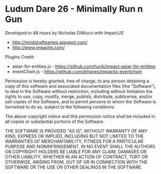 Ludum Dare 26 - Minimally Run n Gun
======
Developed in 48 hours by Nicholas DiMucci with ImpactJS

* http://mindshaftgames.appspot.com/
* http://www.impactjs.com/

Plugins Credit:
* astar-for-entities.js - https://github.com/hurik/impact-astar-for-entities
* eventChain.js - https://github.com/drhayes/impactjs-eventchain

Permission is hereby granted, free of charge, to any person obtaining a copy
of this software and associated documentation files (the "Software"), to deal
in the Software without restriction, including without limitation the rights
to use, copy, modify, merge, publish, distribute, sublicense, and/or sell
copies of the Software, and to permit persons to whom the Software is
furnished to do so, subject to the following conditions:

The above copyright notice and this permission notice shall be included in
all copies or substantial portions of the Software.

THE SOFTWARE IS PROVIDED "AS IS", WITHOUT WARRANTY OF ANY KIND, EXPRESS OR
IMPLIED, INCLUDING BUT NOT LIMITED TO THE WARRANTIES OF MERCHANTABILITY,
FITNESS FOR A PARTICULAR PURPOSE AND NONINFRINGEMENT. IN NO EVENT SHALL THE
AUTHORS OR COPYRIGHT HOLDERS BE LIABLE FOR ANY CLAIM, DAMAGES OR OTHER
LIABILITY, WHETHER IN AN ACTION OF CONTRACT, TORT OR OTHERWISE, ARISING FROM,
OUT OF OR IN CONNECTION WITH THE SOFTWARE OR THE USE OR OTHER DEALINGS IN
THE SOFTWARE.
